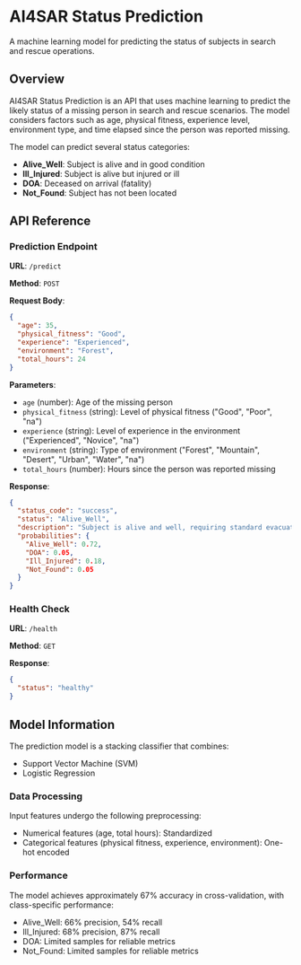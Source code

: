 # AI4SAR Status Prediction

A machine learning model for predicting the status of subjects in search and rescue operations.

## Overview

AI4SAR Status Prediction is an API that uses machine learning to predict the likely status of a missing person in search and rescue scenarios. The model considers factors such as age, physical fitness, experience level, environment type, and time elapsed since the person was reported missing.

The model can predict several status categories:
- **Alive_Well**: Subject is alive and in good condition
- **Ill_Injured**: Subject is alive but injured or ill
- **DOA**: Deceased on arrival (fatality)
- **Not_Found**: Subject has not been located

## API Reference

### Prediction Endpoint

**URL**: `/predict`

**Method**: `POST`

**Request Body**:
```json
{
  "age": 35,
  "physical_fitness": "Good",
  "experience": "Experienced",
  "environment": "Forest",
  "total_hours": 24
}
```

**Parameters**:
- `age` (number): Age of the missing person
- `physical_fitness` (string): Level of physical fitness ("Good", "Poor", "na")
- `experience` (string): Level of experience in the environment ("Experienced", "Novice", "na")
- `environment` (string): Type of environment ("Forest", "Mountain", "Desert", "Urban", "Water", "na")
- `total_hours` (number): Hours since the person was reported missing

**Response**:
```json
{
  "status_code": "success",
  "status": "Alive_Well",
  "description": "Subject is alive and well, requiring standard evacuation procedures.",
  "probabilities": {
    "Alive_Well": 0.72,
    "DOA": 0.05,
    "Ill_Injured": 0.18,
    "Not_Found": 0.05
  }
}
```

### Health Check

**URL**: `/health`

**Method**: `GET`

**Response**:
```json
{
  "status": "healthy"
}
```

## Model Information

The prediction model is a stacking classifier that combines:
- Support Vector Machine (SVM)
- Logistic Regression

### Data Processing

Input features undergo the following preprocessing:
- Numerical features (age, total hours): Standardized
- Categorical features (physical fitness, experience, environment): One-hot encoded

### Performance

The model achieves approximately 67% accuracy in cross-validation, with class-specific performance:
- Alive_Well: 66% precision, 54% recall
- Ill_Injured: 68% precision, 87% recall
- DOA: Limited samples for reliable metrics
- Not_Found: Limited samples for reliable metrics
